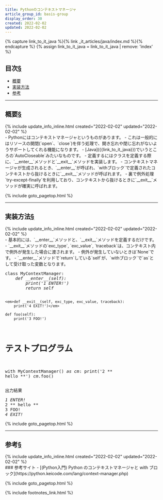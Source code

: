 ```yaml
---
title: Pythonのコンテキストマネージャ
article_group_id: basis-group
display_order: 30
created: 2022-02-02
updated: 2022-02-02
---
```

{% capture link_to_it_java %}{% link _it_articles/java/index.md %}{% endcapture %}
{% assign link_to_it_java = link_to_it_java | remove: 'index' %}

## <a name="index">目次</a><a class="heading-anchor-permalink" href="#目次">§</a>

<ul id="index_ul">
<li><a href="#概要">概要</a></li>
<li><a href="#実装方法">実装方法</a></li>
<li><a href="#参考">参考</a></li>
</ul>

* * *
## <a name="概要">概要</a><a class="heading-anchor-permalink" href="#概要">§</a>
<div class="chapter-updated">{% include update_info_inline.html created="2022-02-02" updated="2022-02-02" %}</div>
- Pythonにはコンテキストマネージャというものがあります。
- これは一般的にはリソースの開閉(`open`、`close`)を伴う処理で、開き忘れや閉じ忘れがないようサポートしてくれる機能になります。
- [Java]({{link_to_it_java}})でいうところの`AutoCloseable`みたいなものです。
- 定義するにはクラスを定義する際に、`__enter__`メソッドと`__exit__`メソッドを実装します。
- コンテキストマネージャが生成されるとき、`__enter__`が呼ばれ、`withブロック`で定義されたコンテキストから抜けるときに`__exit__`メソッドが呼ばれます。
- 裏で例外処理`try-except-finally`を利用しており、コンテキストから抜けるときに`__exit__`メソッドが確実に呼ばれます。

{% include goto_pagetop.html %}

* * *
## <a name="実装方法">実装方法</a><a class="heading-anchor-permalink" href="#実装方法">§</a>
<div class="chapter-updated">{% include update_info_inline.html created="2022-02-02" updated="2022-02-02" %}</div>
- 基本的には、`__enter__`メソッドと、`__exit__`メソッドを定義するだけです。
- `__exit__`メソッドの`exc_type`, `exc_value`, `traceback`は、コンテキスト内で例外が発生した場合に渡されます。
  - 例外が発生していないときは`None`です。
- `__enter__`メソッドで`return`している`self`が、`withブロック`で`as`として受け取った変数となります。

<div class="code-box no-title">
<pre>
class MyContextManager:
    <em>def __enter__(self):
        print('1 ENTER!')</em>
        <em class="blue">return self</em>

    <em>def __exit__(self, exc_type, exc_value, traceback):
        print('4 EXIT!')</em>

    def foo(self):
        print('3 FOO!')

# テストプログラム
with MyContextManager() <em class="blue">as cm</em>:
    print('2 ** hello **')
    <em class="blue">cm</em>.foo()
</pre>
</div>

<div class="code-box-output">
<div class="title">出力結果</div>
<pre>
<em>1 ENTER!</em>
2 ** hello **
3 FOO!
<em>4 EXIT!</em>
</pre>
</div>

{% include goto_pagetop.html %}

* * *
## <a name="参考">参考</a><a class="heading-anchor-permalink" href="#参考">§</a>
<div class="chapter-updated">{% include update_info_inline.html created="2022-02-02" updated="2022-02-02" %}</div>
### 参考サイト
- [(Python入門) Python のコンテキストマネージャと with ブロック](https://python.keicode.com/lang/context-manager.php)

{% include goto_pagetop.html %}

{% include footnotes_link.html %}
